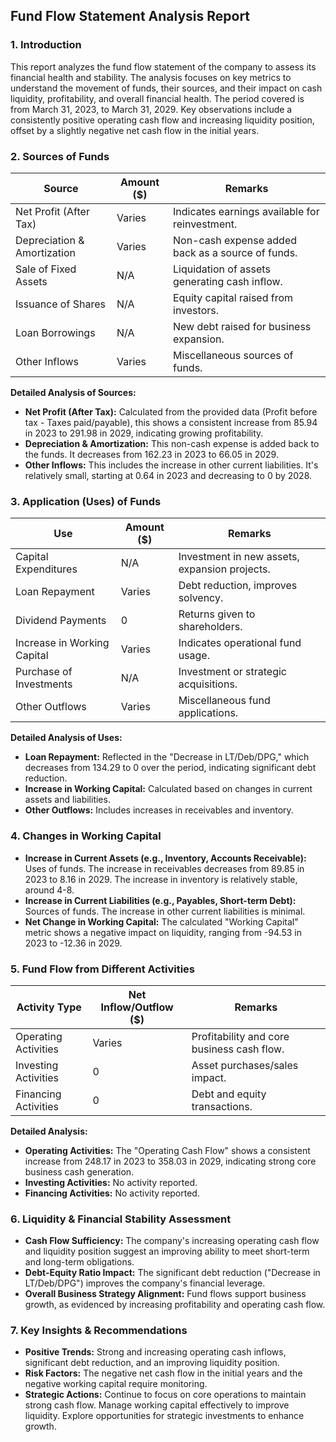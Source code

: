 ## Fund Flow Statement Analysis Report

### 1. Introduction

This report analyzes the fund flow statement of the company to assess its financial health and stability. The analysis focuses on key metrics to understand the movement of funds, their sources, and their impact on cash liquidity, profitability, and overall financial health. The period covered is from March 31, 2023, to March 31, 2029. Key observations include a consistently positive operating cash flow and increasing liquidity position, offset by a slightly negative net cash flow in the initial years.

### 2. Sources of Funds

| Source                       | Amount ($) | Remarks                                               |
|------------------------------|------------|-------------------------------------------------------|
| Net Profit (After Tax)       | Varies     | Indicates earnings available for reinvestment.        |
| Depreciation & Amortization  | Varies     | Non-cash expense added back as a source of funds.     |
| Sale of Fixed Assets         | N/A        | Liquidation of assets generating cash inflow.         |
| Issuance of Shares           | N/A        | Equity capital raised from investors.                 |
| Loan Borrowings              | N/A        | New debt raised for business expansion.               |
| Other Inflows                | Varies     | Miscellaneous sources of funds.                       |

**Detailed Analysis of Sources:**

*   **Net Profit (After Tax):** Calculated from the provided data (Profit before tax - Taxes paid/payable), this shows a consistent increase from 85.94 in 2023 to 291.98 in 2029, indicating growing profitability.
*   **Depreciation & Amortization:** This non-cash expense is added back to the funds. It decreases from 162.23 in 2023 to 66.05 in 2029.
*   **Other Inflows:** This includes the increase in other current liabilities. It's relatively small, starting at 0.64 in 2023 and decreasing to 0 by 2028.

### 3. Application (Uses) of Funds

| **Use**                        | **Amount ($)** | **Remarks**                                      |
|--------------------------------|----------------|--------------------------------------------------|
| Capital Expenditures           | N/A            | Investment in new assets, expansion projects.    |
| Loan Repayment                 | Varies         | Debt reduction, improves solvency.               |
| Dividend Payments              | 0              | Returns given to shareholders.                   |
| Increase in Working Capital    | Varies         | Indicates operational fund usage.                |
| Purchase of Investments        | N/A            | Investment or strategic acquisitions.            |
| Other Outflows                 | Varies         | Miscellaneous fund applications.                 |

**Detailed Analysis of Uses:**

*   **Loan Repayment:** Reflected in the "Decrease in LT/Deb/DPG," which decreases from 134.29 to 0 over the period, indicating significant debt reduction.
*   **Increase in Working Capital:** Calculated based on changes in current assets and liabilities.
*   **Other Outflows:** Includes increases in receivables and inventory.

### 4. Changes in Working Capital

*   **Increase in Current Assets (e.g., Inventory, Accounts Receivable):** Uses of funds. The increase in receivables decreases from 89.85 in 2023 to 8.16 in 2029. The increase in inventory is relatively stable, around 4-8.
*   **Increase in Current Liabilities (e.g., Payables, Short-term Debt):** Sources of funds. The increase in other current liabilities is minimal.
*   **Net Change in Working Capital:** The calculated "Working Capital" metric shows a negative impact on liquidity, ranging from -94.53 in 2023 to -12.36 in 2029.

### 5. Fund Flow from Different Activities

| **Activity Type**        | **Net Inflow/Outflow ($)** | **Remarks**                                |
|--------------------------|----------------------------|--------------------------------------------|
| Operating Activities     | Varies                     | Profitability and core business cash flow. |
| Investing Activities     | 0                          | Asset purchases/sales impact.              |
| Financing Activities     | 0                          | Debt and equity transactions.              |

**Detailed Analysis:**

*   **Operating Activities:** The "Operating Cash Flow" shows a consistent increase from 248.17 in 2023 to 358.03 in 2029, indicating strong core business cash generation.
*   **Investing Activities:** No activity reported.
*   **Financing Activities:** No activity reported.

### 6. Liquidity & Financial Stability Assessment

*   **Cash Flow Sufficiency:** The company's increasing operating cash flow and liquidity position suggest an improving ability to meet short-term and long-term obligations.
*   **Debt-Equity Ratio Impact:** The significant debt reduction ("Decrease in LT/Deb/DPG") improves the company's financial leverage.
*   **Overall Business Strategy Alignment:** Fund flows support business growth, as evidenced by increasing profitability and operating cash flow.

### 7. Key Insights & Recommendations

*   **Positive Trends:** Strong and increasing operating cash inflows, significant debt reduction, and an improving liquidity position.
*   **Risk Factors:** The negative net cash flow in the initial years and the negative working capital require monitoring.
*   **Strategic Actions:** Continue to focus on core operations to maintain strong cash flow. Manage working capital effectively to improve liquidity. Explore opportunities for strategic investments to enhance growth.